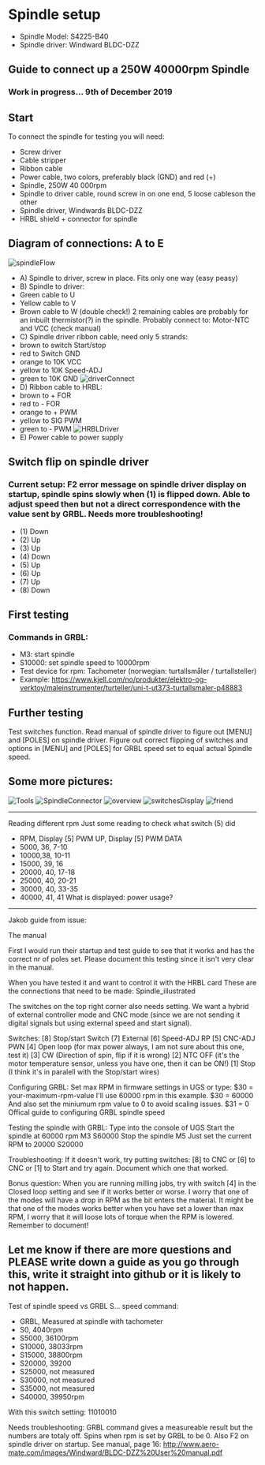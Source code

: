 # Spindle setup
*  Spindle Model: S4225-B40
* Spindle driver: Windward BLDC-DZZ

## Guide to connect up a 250W 40000rpm Spindle
### Work in progress... 9th of December 2019

## Start
To connect the spindle for testing you will need:
* Screw driver
* Cable stripper
* Ribbon cable
* Power cable, two colors, preferably black (GND) and red (+)
* Spindle, 250W 40 000rpm
* Spindle to driver cable, round screw in on one end, 5 loose cableson the other
* Spindle driver, Windwards BLDC-DZZ
* HRBL shield + connector for spindle

## Diagram of connections: A to E
![spindleFlow](img/spindleFlow.jpg)
* A) Spindle to driver, screw in place. Fits only one way (easy peasy)
* B) Spindle to driver: 
* Green cable to U
* Yellow cable to V
* Brown cable to W (double check!)
2 remaining cables are probably for an inbuilt thermistor(?) in the spindle. Probably connect to: Motor-NTC and VCC (check manual)
* C) Spindle driver ribbon cable, need only 5 strands: 
* brown to switch Start/stop
* red to Switch GND
* orange to 10K VCC 
* yellow to 10K Speed-ADJ
* green to 10K GND
![driverConnect](img/driverConnectSwitch.jpg)
* D) Ribbon cable to HRBL: 
* brown to + FOR
* red to - FOR
* orange to + PWM 
* yellow to SIG PWM
* green to - PWM
![HRBLDriver](img/HRBLDriver.jpg)
* E) Power cable to power supply

## Switch flip on spindle driver
### Current setup: F2 error message on spindle driver display on startup, spindle spins slowly when (1) is flipped down. Able to adjust speed then but not a direct correspondence with the value sent by GRBL. Needs more troubleshooting!
* (1) Down
* (2) Up
* (3) Up
* (4) Down
* (5) Up
* (6) Up
* (7) Up
* (8) Down

## First testing
### Commands in GRBL:
* M3: start spindle
* S10000: set spindle speed to 10000rpm
* Test device for rpm: Tachometer (norwegian: turtallsmåler / turtallsteller)
* Example: https://www.kjell.com/no/produkter/elektro-og-verktoy/maleinstrumenter/turteller/uni-t-ut373-turtallsmaler-p48883

## Further testing
Test switches function.
Read manual of spindle driver to figure out [MENU] and [POLES] on spindle driver.
Figure out correct flipping of switches and options in [MENU] and [POLES] for GRBL speed set to equal actual Spindle speed.

## Some more pictures:
![Tools](img/toolsForSpindleConnect.jpg)
![SpindleConnector](img/spindleConnector.jpg)
![overview](img/overview.jpg)
![switchesDisplay](img/switchesDisplay.jpg)
![friend](img/friend.jpg)


---
Reading different rpm
Just some reading to check what switch (5) did
* RPM, Display [5] PWM UP, Display [5] PWM DATA  
* 5000, 36, 7-10
* 10000,38, 10-11
* 15000, 39, 16
* 20000, 40, 17-18
* 25000, 40, 20-21
* 30000, 40, 33-35
* 40000, 41, 41
What is displayed: power usage?

---
Jakob guide from issue:

The manual

First I would run their startup and test guide to see that it works and has the correct nr of poles set.
Please document this testing since it isn't very clear in the manual.

When you have tested it and want to control it with the HRBL card
These are the connections that need to be made:
Spindle_illustrated

The switches on the top right corner also needs setting.
We want a hybrid of external controller mode and CNC mode (since we are not sending it digital signals but using external speed and start signal).

Switches:
[8] Stop/start Switch
[7] External
[6] Speed-ADJ RP
[5] CNC-ADJ PWN
[4] Open loop (for max power always, I am not sure about this one, test it)
[3] CW (Direction of spin, flip if it is wrong)
[2] NTC OFF (it's the motor temperature sensor, unless you have one, then it can be ON!)
[1] Stop (I think it's in paralell with the Stop/start wires)

Configuring GRBL:
Set max RPM in firmware settings in UGS or type:
$30 = your-maximum-rpm-value
I'll use 60000 rpm in this example.
$30 = 60000
And also set the miniumum rpm value to 0 to avoid scaling issues.
$31 = 0
Offical guide to configuring GRBL spindle speed

Testing the spindle with GRBL:
Type into the console of UGS
Start the spindle at 60000 rpm
M3 S60000
Stop the spindle
M5
Just set the current RPM to 20000
S20000

Troubleshooting:
If it doesn't work, try putting switches:
[8] to CNC
or
[6] to CNC
or
[1] to Start
and try again. Document which one that worked.

Bonus question:
When you are running milling jobs, try with switch [4] in the Closed loop setting and see if it works better or worse. I worry that one of the modes will have a drop in RPM as the bit enters the material. It might be that one of the modes works better when you have set a lower than max RPM, I worry that it will loose lots of torque when the RPM is lowered. Remember to document!

Let me know if there are more questions and PLEASE write down a guide as you go through this, write it straight into github or it is likely to not happen.
---
Test of spindle speed vs GRBL S... speed command:
* GRBL, Measured at spindle with tachometer
* S0, 4040rpm
* S5000, 36100rpm
* S10000, 38033rpm
* S15000, 38800rpm
* S20000, 39200
* S25000, not measured
* S30000, not measured
* S35000, not measured
* S40000, 39950rpm

With this switch setting:
11010010

Needs troubleshooting:
GRBL command gives a measureable result but the numbers are totaly off.
Spins when rpm is set by GRBL to be 0.
Also F2 on spindle driver on startup.
See manual, page 16:
http://www.aero-mate.com/images/Windward/BLDC-DZZ%20User%20manual.pdf